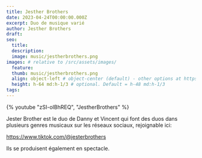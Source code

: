 ```yaml
---
title: Jesther Brothers
date: 2023-04-24T00:00:00.000Z
excerpt: Duo de musique varié
author: Jesther Brothers
draft:
seo:
  title:
  description:
  image: music/jestherbrothers.png
images: # relative to /src/assets/images/
  feature:
  thumb: music/jestherbrothers.png
  align: object-left # object-center (default) - other options at https://tailwindcss.com/docs/object-position
  height: h-64 md:h-1/3 # optional. Default = h-48 md:h-1/3
tags:
---
```


{% youtube "zSI-oIBhREQ", "JestherBrothers" %}

Jester Brother est le duo de Danny et Vincent qui font des duos dans plusieurs genres musicaux sur les réseaux sociaux, rejoignable ici:

https://www.tiktok.com/@jesterbrothers

Ils se produisent également en spectacle.
